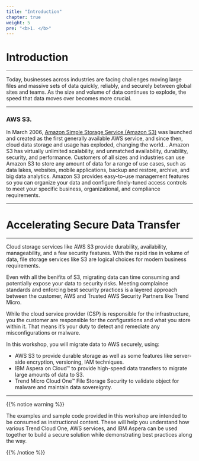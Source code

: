 ```yaml
---
title: "Introduction"
chapter: true
weight: 5
pre: "<b>1. </b>"
---
```

# Introduction

---

Today, businesses across industries are facing challenges moving large files and massive sets of data quickly, reliably, and securely between global sites and teams. As the size and volume of data continues to explode, the speed that data moves over becomes more crucial.

----

### AWS S3.

In March 2006, [Amazon Simple Storage Service (Amazon S3)](https://aws.amazon.com/s3/) was launched and created as the first generally available AWS service, and since then, cloud data storage and usage has exploded, changing the world. . Amazon S3 has virtually unlimited scalability, and unmatched availability, durability, security, and performance. Customers of all sizes and industries can use Amazon S3 to store any amount of data for a range of use cases, such as data lakes, websites, mobile applications, backup and restore, archive, and big data analytics. Amazon S3 provides easy-to-use management features so you can organize your data and configure finely-tuned access controls to meet your specific business, organizational, and compliance requirements.

---

# Accelerating Secure Data Transfer

---


Cloud storage services like AWS S3 provide durability, availability, manageability, and a few security features. With the rapid rise in volume of data, file storage services like S3 are logical choices for modern business requirements.

Even with all the benifits of S3, migrating data can time consuming and potentially expose your data to security risks. Meeting complaince standards and enforcing best security practices is a layered approach between the customer, AWS and Trusted AWS Security Partners like Trend Micro. 

While the cloud service provider (CSP) is responsible for the infrastructure, you the customer are responsible for the configurations and what you store within it. That means it’s your duty to detect and remediate any misconfigurations or malware.

In this workshop, you will migrate data to AWS securely, using:
- AWS S3 to provide durable storage as well as some features like server-side encryption, versioning, IAM techniques. 
- IBM Aspera on Cloud™ to provide high-speed data transfers to migrate large amounts of data to S3.
- Trend Micro Cloud One™ File Storage Security to validate object for malware and maintain data sovereignty.


---


{{% notice warning %}}
<p style='text-align: left;'>
The examples and sample code provided in this workshop are intended to be consumed as instructional content. These will help you understand how various Trend Cloud One, AWS services, and IBM Aspera can be used together to build a secure solution while demonstrating best practices along the way.
</p>
{{% /notice %}}